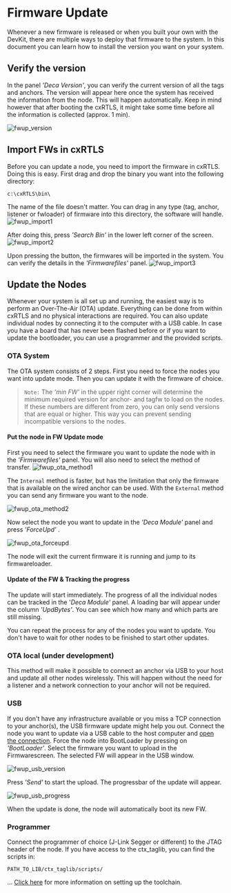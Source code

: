 # Firmware Update
Whenever a new firmware is released or when you built your own with the DevKit, there are multiple ways to deploy that firmware to the system.
In this document you can learn how to install the version you want on your system.

## Verify the version
In the panel _'Deca Version'_, you can verify the current version of all the tags and anchors.
The version will appear here once the system has received the information from the node. This will happen automatically. Keep in mind however that after booting the cxRTLS, it might take some time before all the information is collected (approx. 1 min).

![fwup_version](./img/cxRTLS/fwup_version.png)

## Import FWs in cxRTLS
Before you can update a node, you need to import the firmware in cxRTLS. Doing this is easy. First drag and drop the binary you want into the following directory:
```
c:\cxRTLS\bin\
```
The name of the file doesn't matter. You can drag in any type (tag, anchor, listener or fwloader) of firmware into this directory, the software will handle.
![fwup_import1](./img/cxRTLS/fwup_import_1.png)

After doing this, press _'Search Bin'_ in the lower left corner of the screen.
![fwup_import2](./img/cxRTLS/fwup_import_2.png)

Upon pressing the button, the firmwares will be imported in the system. You can verify the details in the _'Firmwarefiles'_ panel.
![fwup_import3](./img/cxRTLS/fwup_import_3.png)


## Update the Nodes
Whenever your system is all set up and running, the easiest way is to perform an Over-The-Air (OTA) update. Everything can be done from within cxRTLS and no physical interactions are required. You can also update individual nodes by connecting it to the computer with a USB cable. In case you have a board that has never been flashed before or if you want to update the bootloader, you can use a programmer and the provided scripts.

### OTA System
The OTA system consists of 2 steps. First you need to force the nodes you want into update mode. Then you can update it with the firmware of choice.
> `Note:` The _'min FW'_ in the upper right corner will determine the minimum required version for anchor- and tagfw to load on the nodes. If these numbers are different from zero, you can only send versions that are equal or higher. This way you can prevent sending incompatible versions to the nodes.

#### Put the node in FW Update mode
First you need to select the firmware you want to update the node with in the _'Firmwarefiles'_ panel.
You will also need to select the method of transfer.
![fwup_ota_method1](./img/cxRTLS/fwup_ota_method1.png)

The `Internal` method is faster, but has the limitation that only the firmware that is available on the wired anchor can be used.
With the `External` method you can send any firmware you want to the node.

![fwup_ota_method2](./img/cxRTLS/fwup_ota_method2.png)

Now select the node you want to update in the _'Deca Module'_ panel and press _'ForceUpd'_ .

![fwup_ota_forceupd](./img/cxRTLS/fwup_ota_forceupd.png)

The node will exit the current firmware it is running and jump to its firmwareloader.

#### Update of the FW & Tracking the progress
The update will start immediately. The progress of all the individual nodes can be tracked in the '_Deca Module'_ panel. A loading bar will appear under the column _'UpdBytes'_. You can see which how many and which parts are still missing.

You can repeat the process for any of the nodes you want to update.
You don't have to wait for other nodes to be finished to start other updates.

### OTA local (under development)
This method will make it possible to connect an anchor via USB to your host and update all other nodes wirelessly. This will happen without the need for a listener and a network connection to your anchor will not be required.

### USB
If you don't have any infrastructure available or you miss a TCP connection to your anchor(s), the USB firmware update might help you out.
Connect the node you want to update via a USB cable to the host computer and [open the connection](HIERNOGLINK).
Force the node into BootLoader by pressing on _'BootLoader'_. Select the firmware you want to upload in the Firmwarescreen. The selected FW will appear in the USB window.

![fwup_usb_version](./img/cxRTLS/fwup_usb_version.png)

Press _'Send'_ to start the upload. The progressbar of the update will appear.

![fwup_usb_progress](./img/cxRTLS/fwup_usb_progress.png)

When the update is done, the node will automatically boot its new FW.

### Programmer
Connect the programmer of choice (J-Link Segger or different) to the JTAG header of the node.
If you have access to the ctx_taglib, you can find the scripts in:
```
PATH_TO_LIB/ctx_taglib/scripts/
```
...
[Click here](LINKREQUIRED) for more information on setting up the toolchain.
